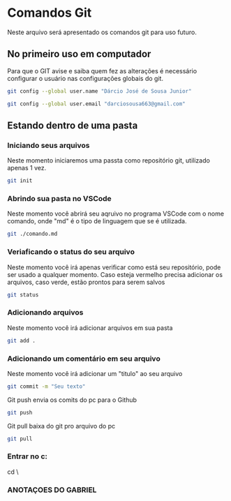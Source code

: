 # Comandos Git
Neste arquivo será apresentado os comandos git para uso futuro.

## No primeiro uso em computador
Para que o GIT avise e saiba quem fez as alterações é necessário configurar o usuário nas configurações globais do git.

```bash
git config --global user.name "Dárcio José de Sousa Junior"

git config --global user.email "darciosousa663@gmail.com"
```

## Estando dentro de uma pasta

### Iniciando seus arquivos
Neste momento iniciaremos uma passta como repositório git, utilizado apenas 1 vez.

```bash
git init
```

### Abrindo sua pasta no VSCode
Neste momento você abrirá seu aqruivo no programa VSCode com o nome comando, onde "md" é o tipo de linguagem que se é utilizada.

```bash
git ./comando.md
```

### Veriaficando o status do seu arquivo
Neste momento você irá apenas verificar como está seu repositório, pode ser usado a qualquer momento. Caso esteja vermelho precisa adicionar os arquivos, caso verde, estão prontos para serem salvos

```bash
git status
```

### Adicionando arquivos
Neste momento você irá adicionar arquivos em sua pasta

```bash
git add .
```

### Adicionando um comentário em seu arquivo
Neste momento você irá adicionar um "titulo" ao seu arquivo

```bash
git commit -m "Seu texto"

```
Git push envia os comits do pc para o Github

```bash
git push
```
Git pull baixa do git pro arquivo do pc

```bash
git pull
```


### Entrar no c: 

cd \

### ANOTAÇOES DO GABRIEL
